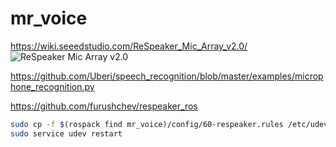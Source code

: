 # mr_voice

https://wiki.seeedstudio.com/ReSpeaker_Mic_Array_v2.0/
![ReSpeaker Mic Array v2.0](https://files.seeedstudio.com/wiki/ReSpeaker_Mic_Array_V2/img/Hardware%20Overview.png)

https://github.com/Uberi/speech_recognition/blob/master/examples/microphone_recognition.py

https://github.com/furushchev/respeaker_ros

```bash
sudo cp -f $(rospack find mr_voice)/config/60-respeaker.rules /etc/udev/rules.d/60-respeaker.rules
sudo service udev restart
```
